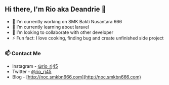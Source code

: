 ## Hi there, I'm Rio aka Deandrie 👋
- 🔭 I’m currently working on SMK Bakti Nusantara 666
- 🌱 I’m currently learning about laravel
- 👯 I’m looking to collaborate with other developer
- ⚡ Fun fact: I love cooking, finding bug and create unfinished side project 

### 📫 Contact Me
- Instagram - [@rio_rj45](https://www.instagram.com/rio_rj45/)
- Twitter - [@rio_rj45](https://twitter.com/rio_rj45)
- Blog - [http://noc.smkbn666.com](http://noc.smkbn666.com)
